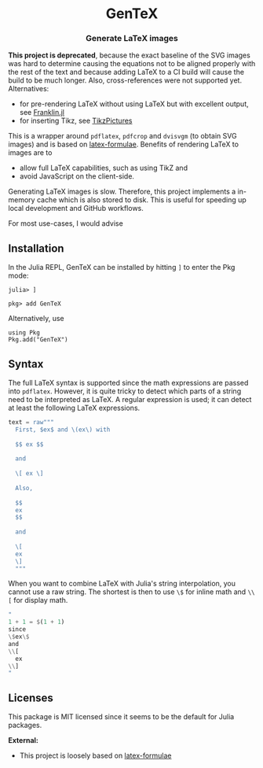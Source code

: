 <h1 align="center">
  GenTeX
</h1>

<h3 align="center">
  Generate LaTeX images
</h3>

**This project is deprecated**, because the exact baseline of the SVG images was hard to determine causing the equations not to be aligned properly with the rest of the text and because adding LaTeX to a CI build will cause the build to be much longer.
Also, cross-references were not supported yet.
Alternatives:

- for pre-rendering LaTeX without using LaTeX but with excellent output, see [Franklin.jl](https://github.com/tlienart/Franklin.jl)
- for inserting Tikz, see [TikzPictures](https://github.com/JuliaTeX/TikzPictures.jl)

This is a wrapper around `pdflatex`, `pdfcrop` and `dvisvgm` (to obtain SVG images) and is based on [latex-formulae](https://github.com/liamoc/latex-formulae).
Benefits of rendering LaTeX to images are to

- allow full LaTeX capabilities, such as using TikZ and
- avoid JavaScript on the client-side.

Generating LaTeX images is slow.
Therefore, this project implements a in-memory cache which is also stored to disk.
This is useful for speeding up local development and GitHub workflows.

For most use-cases, I would advise

## Installation

In the Julia REPL, GenTeX can be installed by hitting `]` to enter the Pkg mode:

```
julia> ]

pkg> add GenTeX
```

Alternatively, use 
```
using Pkg
Pkg.add("GenTeX")
```

## Syntax

The full LaTeX syntax is supported since the math expressions are passed into `pdflatex`.
However, it is quite tricky to detect which parts of a string need to be interpreted as LaTeX.
A regular expression is used; it can detect at least the following LaTeX expressions.

```jl
text = raw"""
  First, $ex$ and \(ex\) with
  
  $$ ex $$
  
  and
  
  \[ ex \]
  
  Also, 
  
  $$
  ex
  $$
  
  and 
  
  \[
  ex
  \]
  """
```

When you want to combine LaTeX with Julia's string interpolation, you cannot use a raw string.
The shortest is then to use `\$` for inline math and `\\[` for display math.

```jl
"
1 + 1 = $(1 + 1)
since
\$ex\$
and
\\[
  ex
\\]
"
```

## Licenses

This package is MIT licensed since it seems to be the default for Julia packages.

**External:**

- This project is loosely based on [latex-formulae](https://github.com/liamoc/latex-formulae/blob/master/LICENSE)
